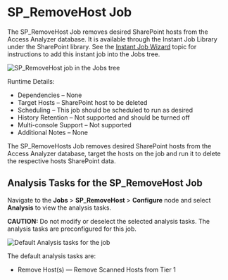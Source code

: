 # SP_RemoveHost Job

The SP_RemoveHost Job removes desired SharePoint hosts from the Access Analyzer database. It is
available through the Instant Job Library under the SharePoint library. See the
[Instant Job Wizard](/docs/accessanalyzer/12.0/administration/job-management/instant-jobs/overview.md) topic for instructions to add this instant job into the Jobs tree.

![SP_RemoveHost job in the Jobs tree](/img/product_docs/accessanalyzer/admin/hostmanagement/jobstree.webp)

Runtime Details:

- Dependencies – None
- Target Hosts – SharePoint host to be deleted
- Scheduling – This job should be scheduled to run as desired
- History Retention – Not supported and should be turned off
- Multi-console Support – Not supported
- Additional Notes – None

The SP_RemoveHosts Job removes desired SharePoint hosts from the Access Analyzer database, target
the hosts on the job and run it to delete the respective hosts SharePoint data.

## Analysis Tasks for the SP_RemoveHost Job

Navigate to the **Jobs** > **SP_RemoveHost** > **Configure** node and select **Analysis** to view
the analysis tasks.

**CAUTION:** Do not modify or deselect the selected analysis tasks. The analysis tasks are
preconfigured for this job.

![Default Analysis tasks for the job](/img/product_docs/accessanalyzer/admin/jobs/instantjobs/analysistasks.webp)

The default analysis tasks are:

- Remove Host(s) — Remove Scanned Hosts from Tier 1

